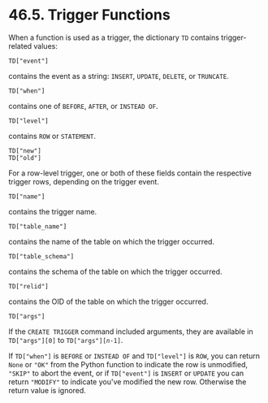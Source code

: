 # 46.5. Trigger Functions

When a function is used as a trigger, the dictionary `TD` contains trigger-related values:

`TD["event"]`

contains the event as a string: `INSERT`, `UPDATE`, `DELETE`, or `TRUNCATE`.

`TD["when"]`

contains one of `BEFORE`, `AFTER`, or `INSTEAD OF`.

`TD["level"]`

contains `ROW` or `STATEMENT`.

`TD["new"]`\
`TD["old"]`

For a row-level trigger, one or both of these fields contain the respective trigger rows, depending on the trigger event.

`TD["name"]`

contains the trigger name.

`TD["table_name"]`

contains the name of the table on which the trigger occurred.

`TD["table_schema"]`

contains the schema of the table on which the trigger occurred.

`TD["relid"]`

contains the OID of the table on which the trigger occurred.

`TD["args"]`

If the `CREATE TRIGGER` command included arguments, they are available in `TD["args"][0]` to `TD["args"][`_`n`_`-1]`.

If `TD["when"]` is `BEFORE` or `INSTEAD OF` and `TD["level"]` is `ROW`, you can return `None` or `"OK"` from the Python function to indicate the row is unmodified, `"SKIP"` to abort the event, or if `TD["event"]` is `INSERT` or `UPDATE` you can return `"MODIFY"` to indicate you've modified the new row. Otherwise the return value is ignored.
